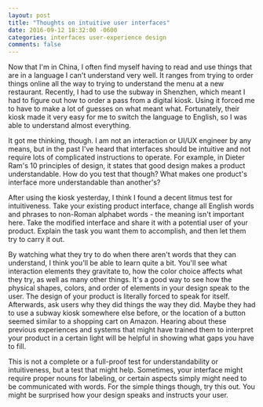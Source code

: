 ```yaml
---
layout: post
title: "Thoughts on intuitive user interfaces"
date: 2016-09-12 18:32:00 -0600
categories: interfaces user-experience design
comments: false
---
```


Now that I'm in China, I often find myself having to read and use things
that are in a language I can't understand very well. It ranges from trying to
order things online all the way to trying to understand the menu at a new
restaurant. Recently, I had to use the subway in Shenzhen, which meant I had to
figure out how to order a pass from a digital kiosk. Using it forced me to have
to make a lot of guesses on what meant what. Fortunately, their kiosk made it
very easy for me to switch the language to English, so I was able to understand
almost everything.

It got me thinking, though. I am not an interaction or UI/UX engineer by any
means, but in the past I've heard that interfaces should be intuitive and not
require lots of complicated instructions to operate. For example, in Dieter
Ram's 10 principles of design, it states that good design makes a product
understandable. How do you test that though? What makes one product's interface
more understandable than another's?

After using the kiosk yesterday, I think I found a decent litmus test for
intuitiveness. Take your existing product interface, change all English words
and phrases to non-Roman alphabet words - the meaning isn't important here.
Take the modified interface and share it with a potential user of your
product. Explain the task you want them to accomplish, and then let
them try to carry it out.

By watching what they try to do when there aren't words that they can
understand, I think you'll be able to learn quite a bit. You'll see what
interaction elements they gravitate to, how the color choice affects what they
try, as well as many other things. It's a good way to see how the physical
shapes, colors, and order of elements in your design speak to the user. The
design of your product is literally forced to speak for itself. Afterwards, ask
users why they did things the way they did. Maybe they had to use a subway
kiosk somewhere else before, or the location of a button seemed similar to
a shopping cart on Amazon. Hearing about these previous experiences
and systems that might have trained them to interpret your product in a certain
light will be helpful in showing what gaps you have to fill.

This is not a complete or a full-proof test for understandability or
intuitiveness, but a test that might help. Sometimes, your interface might
require proper nouns for labeling, or certain aspects simply might need to be
communicated with words. For the simple things though, try this out. You might
be surprised how your design speaks and instructs your user.

